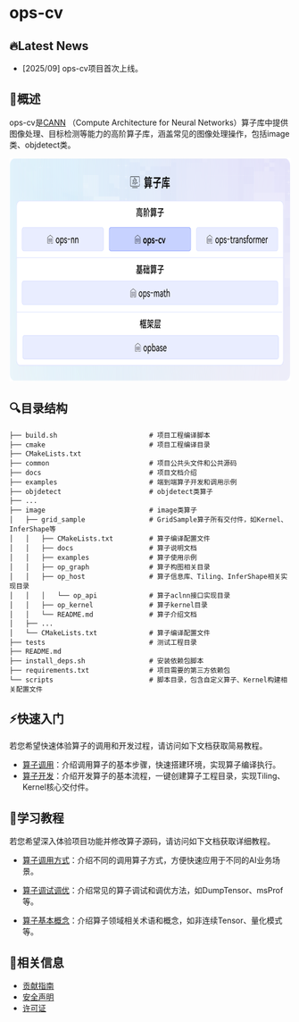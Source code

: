 # ops-cv

## 🔥Latest News

- [2025/09] ops-cv项目首次上线。

## 🚀概述

ops-cv是[CANN](https://hiascend.com/software/cann) （Compute Architecture for Neural Networks）算子库中提供图像处理、目标检测等能力的高阶算子库，涵盖常见的图像处理操作，包括image类、objdetect类。

<img src="docs/figures/architecture.png" alt="架构图"  width="750px" height="400px">

## 🔍目录结构

```
├── build.sh                       # 项目工程编译脚本
├── cmake                          # 项目工程编译目录
├── CMakeLists.txt
├── common                         # 项目公共头文件和公共源码                 
├── docs                           # 项目文档介绍
├── examples                       # 端到端算子开发和调用示例
├── objdetect                      # objdetect类算子
├── ...
├── image                          # image类算子
│   ├── grid_sample                # GridSample算子所有交付件，如Kernel、InferShape等
│   │   ├── CMakeLists.txt         # 算子编译配置文件
│   │   ├── docs                   # 算子说明文档
│   │   ├── examples               # 算子使用示例
│   │   ├── op_graph               # 算子构图相关目录
│   │   ├── op_host                # 算子信息库、Tiling、InferShape相关实现目录
│   │   │   └── op_api             # 算子aclnn接口实现目录
│   │   ├── op_kernel              # 算子kernel目录
│   │   └── README.md              # 算子介绍文档
│   ├── ...
│   └── CMakeLists.txt             # 算子编译配置文件
├── tests                          # 测试工程目录
├── README.md
├── install_deps.sh                # 安装依赖包脚本
├── requirements.txt               # 项目需要的第三方依赖包
└── scripts                        # 脚本目录，包含自定义算子、Kernel构建相关配置文件
```

## ⚡️快速入门

若您希望快速体验算子的调用和开发过程，请访问如下文档获取简易教程。

- [算子调用](docs/context/quick_op_invocation.md)：介绍调用算子的基本步骤，快速搭建环境，实现算子编译执行。
- [算子开发](docs/context/quick_op_develop.md)：介绍开发算子的基本流程，一键创建算子工程目录，实现Tiling、Kernel核心交付件。

## 📖学习教程

若您希望深入体验项目功能并修改算子源码，请访问如下文档获取详细教程。
- [算子调用方式](docs/context/op_invocation.md)：介绍不同的调用算子方式，方便快速应用于不同的AI业务场景。

- [算子调试调优](docs/context/op_debug_prof.md)：介绍常见的算子调试和调优方法，如DumpTensor、msProf等。

- [算子基本概念](docs/context/基本概念.md)：介绍算子领域相关术语和概念，如非连续Tensor、量化模式等。


## 📝相关信息

- [贡献指南](CONTRIBUTING.md)
- [安全声明](SECURITY.md)
- [许可证](LICENSE)
